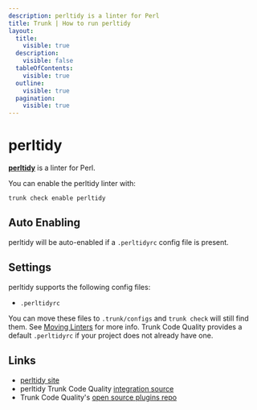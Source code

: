 ```yaml
---
description: perltidy is a linter for Perl
title: Trunk | How to run perltidy
layout:
  title:
    visible: true
  description:
    visible: false
  tableOfContents:
    visible: true
  outline:
    visible: true
  pagination:
    visible: true
---
```


# perltidy

[**perltidy**](https://metacpan.org/dist/Perl-Tidy/view/bin/perltidy) is a linter for Perl.

You can enable the perltidy linter with:

```shell
trunk check enable perltidy
```

## Auto Enabling

perltidy will be auto-enabled if a `.perltidyrc` config file is present.

## Settings

perltidy supports the following config files:
* `.perltidyrc`

You can move these files to `.trunk/configs` and `trunk check` will still find them. See [Moving Linters](../configure-linters.md#moving-linters) for more info.
Trunk Code Quality provides a default `.perltidyrc` if your project does not already have one.



## Links

- [perltidy site](https://metacpan.org/dist/Perl-Tidy/view/bin/perltidy)
- perltidy Trunk Code Quality [integration source](https://github.com/trunk-io/plugins/tree/main/linters/perltidy)
- Trunk Code Quality's [open source plugins repo](https://github.com/trunk-io/plugins/tree/main)
